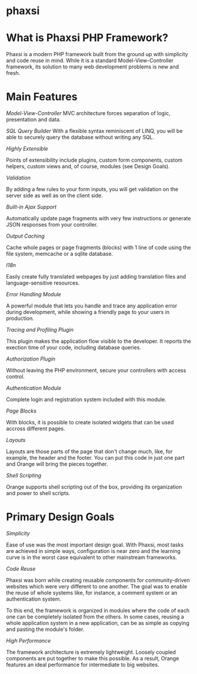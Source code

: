 phaxsi
======

What is Phaxsi PHP Framework?
=============================

Phaxsi is a modern PHP framework built from the ground up with simplicity and code reuse in mind. While it is a standard Model-View-Controller framework, its solution to many web development problems is new and fresh. 

Main Features
=============
  
*Model-View-Controller*
MVC architecture forces separation of logic, presentation and data. 

*SQL Query Builder*
With a flexible syntax reminiscent of LINQ, you will be able to securely query the database without writing any SQL.

*Highly Extensible*

Points of extensibility include plugins, custom form components, custom helpers, custom views and, of course, modules (see Design Goals).

*Validation*

By adding a few rules to your form inputs, you will get validation on the server side as well as on the client side. 

*Built-in Ajax Support*

Automatically update page fragments with very few instructions or generate JSON responses from your controller. 

*Output Caching*

Cache whole pages or page fragments (blocks) with 1 line of code using the file system, memcache or a sqlite database.

*I18n*

Easily create fully translated webpages by just adding translation files and language-sensitive resources.

*Error Handling Module*

A powerful module that lets you handle and trace any application error during development, while showing a friendly page to your users in production.

*Tracing and Profiling Plugin*

This plugin makes the application flow visible to the developer. It reports the exection time of your code, including database queries.  

*Authorization Plugin*

Without leaving the PHP environment, secure your controllers with access control. 

*Authentication Module*

Complete login and registration system included with this module.

*Page Blocks*

With blocks, it is possible to create isolated widgets that can be used accross different pages.

*Layouts*

Layouts are those parts of the page that don't change much, like, for example, the header and the footer. You can put this code in just one part and Orange will bring the pieces together.

*Shell Scripting*

Orange supports shell scripting out of the box, providing its organization and power to shell scripts.

Primary Design Goals
====================

*Simplicity*

Ease of use was the most important design goal. With Phaxsi, most tasks are achieved in simple ways, configuration is near zero and the learning curve is in the worst case equivalent to other mainstream frameworks. 

*Code Reuse*

Phaxsi was born while creating reusable components for community-driven websites which were very different to one another. The goal was to enable the reuse of whole systems like, for instance, a comment system or an authentication system. 

To this end, the framework is organized in modules where the code of each one can be completely isolated from the others. In some cases, reusing a whole application system in a new application, can be as simple as copying and pasting the module's folder.

*High Performance*

The framework architecture is extremely lightweight. Loosely coupled components are put together to make this possible. As a result, Orange features an ideal performance for intermediate to big websites.


